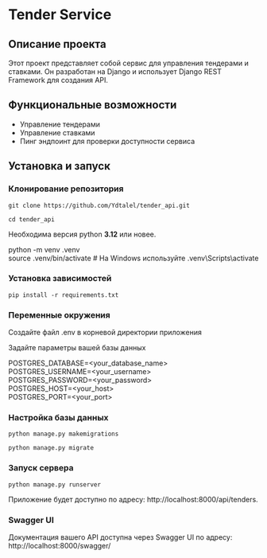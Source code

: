 # Tender Service

## Описание проекта

Этот проект представляет собой сервис для управления тендерами и ставками. Он разработан на Django и использует Django REST Framework для создания API. 

## Функциональные возможности

- Управление тендерами
- Управление ставками
- Пинг эндпоинт для проверки доступности сервиса

## Установка и запуск

### Клонирование репозитория

```
git clone https://github.com/Ydtalel/tender_api.git
```
`cd tender_api`

Необходима версия python **3.12** или новее.

python -m venv .venv  
source .venv/bin/activate # На Windows используйте .venv\Scripts\activate

### Установка зависимостей

`pip install -r requirements.txt`

### Переменные окружения

Создайте файл .env в корневой директории приложения

Задайте параметры вашей базы данных

POSTGRES_DATABASE=<your_database_name>  
POSTGRES_USERNAME=<your_username>  
POSTGRES_PASSWORD=<your_password>   
POSTGRES_HOST=<your_host>  
POSTGRES_PORT=<your_port>   

### Настройка базы данных
`python manage.py makemigrations`

`python manage.py migrate`
### Запуск сервера
`python manage.py runserver`

Приложение будет доступно по адресу: http://localhost:8000/api/tenders.

### Swagger UI
Документация вашего API доступна через Swagger UI по адресу: http://localhost:8000/swagger/
